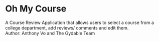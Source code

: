# Oh My Course
A Course Review Application that allows users to select a course from a college department, add reviews/ comments and edit them.
</br>
Author: Anthony Vo and The Gydable Team

